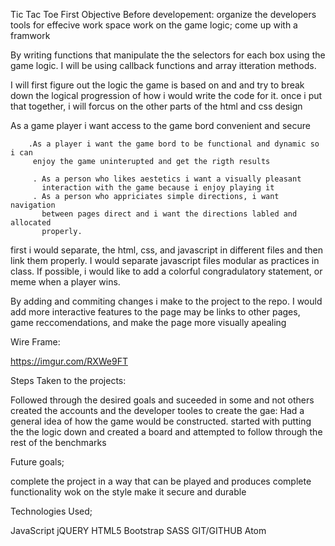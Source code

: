 Tic Tac Toe
First Objective Before developement:
organize the developers tools for effecive work space
work on the game logic; come up with a framwork 


By writing functions that manipulate the the selectors for each box using
the game logic. I will be using callback functions and array itteration methods.


 I will first figure out the logic the game is based on and and try to
  break down the logical progression of how i would write the code for it. once
  i put that together, i will forcus on the other parts of the html and css design


As a game player i want access to the game bord convenient and secure

        .As a player i want the game bord to be functional and dynamic so i can
         enjoy the game uninterupted and get the rigth results

         . As a person who likes aestetics i want a visually pleasant
           interaction with the game because i enjoy playing it
         . As a person who appriciates simple directions, i want navigation
           between pages direct and i want the directions labled and allocated
           properly.
           
first i would separate, the html, css, and javascript in different files
        and then link them properly. I would separate javascript files modular
        as practices in class.
If possible, i would like to add a colorful congradulatory statement, or
        meme when a player wins.

 By adding and commiting changes i make to the project to the repo.
 I would add more interactive features to the page may be links to other
        pages, game reccomendations, and make the page more visually apealing
        
 Wire Frame:
 
 https://imgur.com/RXWe9FT
 
 Steps Taken to the projects:
 
 Followed through the desired goals and suceeded in some and not others
 created the accounts and the developer tooles to create the gae:
 Had a general idea of how the game would be constructed.
 started with putting the the logic down and created a board
 and attempted to follow through the rest of the benchmarks 
 
 Future goals;
 
 complete the project in a way that can be played and produces complete functionality
 wok on the style 
 make it secure and durable
 
Technologies Used;

JavaScript
jQUERY
HTML5
Bootstrap
SASS
GIT/GITHUB
Atom

